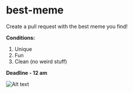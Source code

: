 # best-meme  
Create a pull request with the best meme you find!

**Conditions:**  
1) Unique  
2) Fun  
3) Clean (no weird stuff)

**Deadline - 12 am**

![Alt text]([https://blog.codeitbro.com/wp-content/uploads/2025/08/git-remote-add-origin-meme.png](https://drive.google.com/file/d/1QlFVeGP58H6wTMO2fjwT1R6m-6uphfY1/view?usp=sharing))

